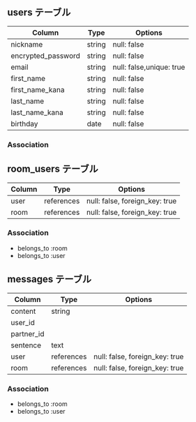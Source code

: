 
## users テーブル

| Column               | Type     | Options                  |
| ----------           | ------   | -----------              |
| nickname             | string   | null: false              |
| encrypted_password   | string   | null: false              |
| email                | string   | null: false,unique: true |
| first_name           | string   | null: false              |
| first_name_kana      | string   | null: false              |
| last_name            | string   | null: false              |
| last_name_kana       | string   | null: false              |
| birthday             | date     | null: false              |


### Association


<!--中間テーブル-->
## room_users テーブル

| Column | Type       | Options                        |
| ------ | ---------- | ------------------------------ |
| user   | references | null: false, foreign_key: true |
| room   | references | null: false, foreign_key: true |

### Association

- belongs_to :room
- belongs_to :user

## messages テーブル

| Column      | Type       | Options                        |
| -------     | ---------- | ------------------------------ |
| content     | string     |                                |
| user_id     |            |                                |
| partner_id  |            |                                |
| sentence    | text       |                                |
| user        | references | null: false, foreign_key: true |
| room        | references | null: false, foreign_key: true |

### Association

- belongs_to :room
- belongs_to :user